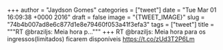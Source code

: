 
+++
author = "Jaydson Gomes"
categories = ["tweet"]
date = "Tue Mar 01 16:09:38 +0000 2016"
draft = false
image = "{TWEET_IMAGE}"
slug = "74b4b007ad8e6c877d1e8e79460f053a41f3efa3"
tags = ["tweet"]
title = """RT @braziljs: Meia hora p..."""
+++
RT @braziljs: Meia hora para os ingressos(limitados) ficarem disponíveis https://t.co/zUd3T2P6Lm
